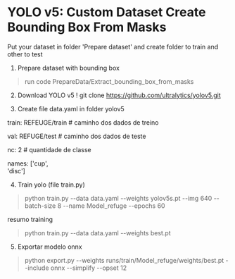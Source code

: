 # YOLO v5: Custom Dataset Create Bounding Box From Masks


Put your dataset in folder 'Prepare dataset' and create folder to train and other to test

1. Prepare dataset with bounding box
> run code PrepareData/Extract_bounding_box_from_masks


2. Download YOLO v5
! git clone  https://github.com/ultralytics/yolov5.git

3. Create file data.yaml in folder yolov5

train: REFEUGE/train # caminho dos dados de treino 

val: REFUGE/test # caminho dos dados de teste 

nc: 2 # quantidade de classe 

names: ['cup',  
        'disc']  


4. Train yolo (file train.py)
> python train.py --data data.yaml --weights yolov5s.pt --img 640 --batch-size 8 --name Model_refuge --epochs 60

resumo training
> python train.py --data data.yaml --weights best.pt

5. Exportar modelo onnx
> python export.py --weights runs/train/Model_refuge/weights/best.pt --include onnx --simplify --opset 12
